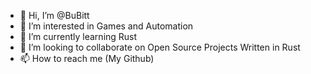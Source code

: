 - 👋 Hi, I’m @BuBitt
- 👀 I’m interested in Games and Automation
- 🌱 I’m currently learning Rust
- 💞️ I’m looking to collaborate on Open Source Projects Written in Rust
- 📫 How to reach me (My Github)

<!---
BuBitt/BuBitt is a ✨ special ✨ repository because its `README.md` (this file) appears on your GitHub profile.
You can click the Preview link to take a look at your changes.
--->

